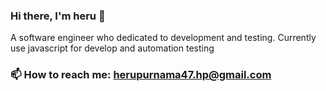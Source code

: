 ### Hi there, I'm heru 👋
A software engineer who dedicated to development and testing.
Currently use javascript for develop and automation testing

### 📫 How to reach me: herupurnama47.hp@gmail.com
<!--END_SECTION:waka-->
